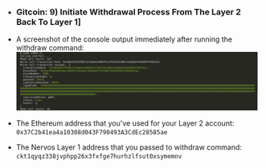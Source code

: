 * ### Gitcoin: 9) Initiate Withdrawal Process From The Layer 2 Back To Layer 1]

* A screenshot of the console output immediately after running the withdraw command:
![Screenshot of widhdraw command](https://github.com/x777/Nervos-Gitconin-Hackaton/blob/main/Issue%20A%20Smart%20Contract%20Call%20To%20The%20Deployed%20Smart%20Contract/output.png)

* The Ethereum address that you've used for your Layer 2 account:
```0x37C2b41ea4a10308d043F790493A3CdEc28585ae```

* The Nervos Layer 1 address that you passed to withdraw command:
```ckt1qyqz338jvphpp26x3fxfge7hurhzlfsut0xsymemnv```

